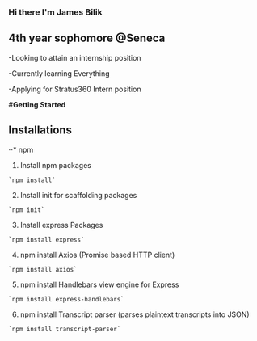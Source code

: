 ### Hi there I'm James Bilik

## 4th year sophomore @Seneca
-Looking to attain an internship position

-Currently learning Everything 

-Applying for Stratus360 Intern position

#**Getting Started**
## Installations
⋅⋅* npm
  1. Install npm packages
    
    `npm install`
    
  2. Install init for scaffolding packages
    
    `npm init`
  
  3. Install express Packages
    
    `npm install express`
  
  4. npm install Axios (Promise based HTTP client)
    
    `npm install axios`
 
  5. npm install Handlebars view engine for Express
    
    `npm install express-handlebars`
  
  6. npm install Transcript parser (parses plaintext transcripts into JSON)
    
    `npm install transcript-parser`
  
